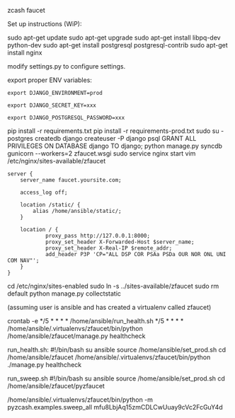 zcash faucet 

Set up instructions (WiP):

sudo apt-get update
sudo apt-get upgrade
sudo apt-get install libpq-dev python-dev
sudo apt-get install postgresql postgresql-contrib
sudo apt-get install nginx

modify settings.py to configure settings.

export proper ENV variables:

	export DJANGO_ENVIRONMENT=prod

	export DJANGO_SECRET_KEY=xxx

	export DJANGO_POSTGRESQL_PASSWORD=xxx



pip install -r requirements.txt
pip install -r requirements-prod.txt
sudo su - postgres
createdb django
createuser -P django
psql
GRANT ALL PRIVILEGES ON DATABASE django TO django;
python manage.py syncdb
gunicorn --workers=2 zfaucet.wsgi
sudo service nginx start
vim /etc/nginx/sites-available/zfaucet

    server {
        server_name faucet.yoursite.com;

        access_log off;

        location /static/ {
            alias /home/ansible/static/;
        }

        location / {
                proxy_pass http://127.0.0.1:8000;
                proxy_set_header X-Forwarded-Host $server_name;
                proxy_set_header X-Real-IP $remote_addr;
                add_header P3P 'CP="ALL DSP COR PSAa PSDa OUR NOR ONL UNI COM NAV"';
        }
    }

cd /etc/nginx/sites-enabled
sudo ln -s ../sites-available/zfaucet
sudo rm default
python manage.py collectstatic


(assuming user is ansible and has created a virtualenv called zfaucet)

crontab -e 
*/5 * * * * /home/ansible/run_health.sh
*/5 * * * * /home/ansible/.virtualenvs/zfaucet/bin/python /home/ansible/zfaucet/manage.py healthcheck


run_health.sh:
#!/bin/bash
su ansible
source /home/ansible/set_prod.sh
cd /home/ansible/zfaucet
/home/ansible/.virtualenvs/zfaucet/bin/python ./manage.py healthcheck


run_sweep.sh
#!/bin/bash
su ansible
source /home/ansible/set_prod.sh
cd /home/ansible/zfaucet/pyzfaucet

/home/ansible/.virtualenvs/zfaucet/bin/python -m pyzcash.examples.sweep_all mfu8LbjAq15zmCDLCwUuay9cVc2FcGuY4d

